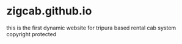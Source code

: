 # zigcab.github.io

this is the first dynamic website for tripura based rental cab system
copyright protected
